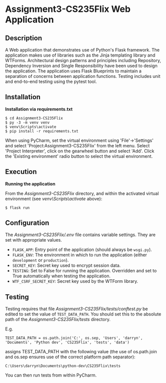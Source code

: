 # Assignment3-CS235Flix Web Application

## Description

A Web application that demonstrates use of Python's Flask framework. The application makes use of libraries such as the Jinja templating library and WTForms. Architectural design patterns and principles including Repository, Dependency Inversion and Single Responsibility have been used to design the application. The application uses Flask Blueprints to maintain a separation of concerns between application functions. Testing includes unit and end-to-end testing using the pytest tool. 

## Installation

**Installation via requirements.txt**

```shell
$ cd Assignment3-CS235Flix
$ py -3 -m venv venv
$ venv\Scripts\activate
$ pip install -r requirements.txt
```

When using PyCharm, set the virtual environment using 'File'->'Settings' and select 'Project:Assignment3-CS235Flix' from the left menu. Select 'Project Interpreter', click on the gearwheel button and select 'Add'. Click the 'Existing environment' radio button to select the virtual environment. 

## Execution

**Running the application**

From the *Assignment3-CS235Flix* directory, and within the activated virtual environment (see *venv\Scripts\activate* above):

````shell
$ flask run
```` 


## Configuration

The *Assignment3-CS235Flix/.env* file contains variable settings. They are set with appropriate values.

* `FLASK_APP`: Entry point of the application (should always be `wsgi.py`).
* `FLASK_ENV`: The environment in which to run the application (either `development` or `production`).
* `SECRET_KEY`: Secret key used to encrypt session data.
* `TESTING`: Set to False for running the application. Overridden and set to True automatically when testing the application.
* `WTF_CSRF_SECRET_KEY`: Secret key used by the WTForm library.


## Testing

Testing requires that file *Assignment3-CS235Flix/tests/conftest.py* be edited to set the value of `TEST_DATA_PATH`. You should set this to the absolute path of the *Assignment3-CS235Flix/tests* directory. 

E.g. 

`TEST_DATA_PATH = os.path.join('C:', os.sep, 'Users', 'darryn', 'Documents', 'Python dev', 'CS235Flix', 'tests', 'data')`

assigns TEST_DATA_PATH with the following value (the use of os.path.join and os.sep ensures use of the correct platform path separator):

`C:\Users\darryn\Documents\python-dev\CS235Flix\tests`

You can then run tests from within PyCharm.